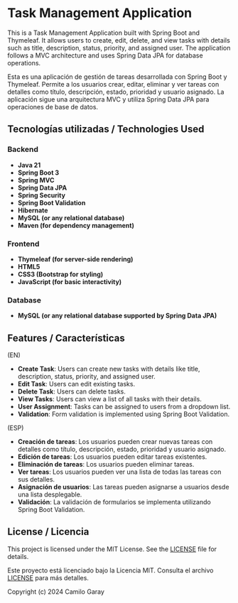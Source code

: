 # Task Management Application

This is a Task Management Application built with Spring Boot and Thymeleaf. It allows users to create, edit, delete, and view tasks with details such as title, description, status, priority, and assigned user. The application follows a MVC architecture and uses Spring Data JPA for database operations.

Esta es una aplicación de gestión de tareas desarrollada con Spring Boot y Thymeleaf. Permite a los usuarios crear, editar, eliminar y ver tareas con detalles como título, descripción, estado, prioridad y usuario asignado. La aplicación sigue una arquitectura MVC y utiliza Spring Data JPA para operaciones de base de datos.

## Tecnologías utilizadas / Technologies Used

### Backend
- **Java 21**
- **Spring Boot 3**
- **Spring MVC**
- **Spring Data JPA**
- **Spring Security**
- **Spring Boot Validation**
- **Hibernate**
- **MySQL (or any relational database)**
- **Maven (for dependency management)**

### Frontend
- **Thymeleaf (for server-side rendering)**
- **HTML5**
- **CSS3 (Bootstrap for styling)**
- **JavaScript (for basic interactivity)**

### Database
- **MySQL (or any relational database supported by Spring Data JPA)**


## Features / Características
(EN)
- **Create Task**: Users can create new tasks with details like title, description, status, priority, and assigned user.
- **Edit Task**: Users can edit existing tasks.
- **Delete Task**: Users can delete tasks.
- **View Tasks**: Users can view a list of all tasks with their details.
- **User Assignment**: Tasks can be assigned to users from a dropdown list.
- **Validation**: Form validation is implemented using Spring Boot Validation.
  
(ESP)
- **Creación de tareas**: Los usuarios pueden crear nuevas tareas con detalles como título, descripción, estado, prioridad y usuario asignado.
- **Edición de tareas**: Los usuarios pueden editar tareas existentes.
- **Eliminación de tareas**: Los usuarios pueden eliminar tareas.
- **Ver tareas**: Los usuarios pueden ver una lista de todas las tareas con sus detalles.
- **Asignación de usuarios**: Las tareas pueden asignarse a usuarios desde una lista desplegable.
- **Validación**: La validación de formularios se implementa utilizando Spring Boot Validation.


## License / Licencia
This project is licensed under the MIT License. See the [LICENSE](LICENSE)  file for details.

Este proyecto está licenciado bajo la Licencia MIT. Consulta el archivo [LICENSE](LICENSE) para más detalles.

Copyright (c) 2024 Camilo Garay


